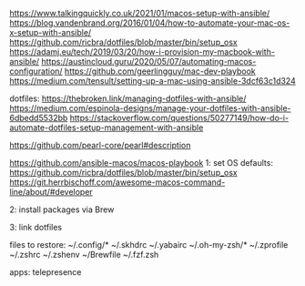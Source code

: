 https://www.talkingquickly.co.uk/2021/01/macos-setup-with-ansible/
https://blog.vandenbrand.org/2016/01/04/how-to-automate-your-mac-os-x-setup-with-ansible/
https://github.com/ricbra/dotfiles/blob/master/bin/setup_osx
https://adamj.eu/tech/2019/03/20/how-i-provision-my-macbook-with-ansible/
https://austincloud.guru/2020/05/07/automating-macos-configuration/
https://github.com/geerlingguy/mac-dev-playbook
https://medium.com/tensult/setting-up-a-mac-using-ansible-3dcf63c1d324

dotfiles:
https://thebroken.link/managing-dotfiles-with-ansible/
https://medium.com/espinola-designs/manage-your-dotfiles-with-ansible-6dbedd5532bb
https://stackoverflow.com/questions/50277149/how-do-i-automate-dotfiles-setup-management-with-ansible

https://github.com/pearl-core/pearl#description

https://github.com/ansible-macos/macos-playbook
1: set OS defaults:
https://github.com/ricbra/dotfiles/blob/master/bin/setup_osx
https://git.herrbischoff.com/awesome-macos-command-line/about/#developer

2: install packages via Brew

3: link dotfiles

files to restore: 
~/.config/*
~/.skhdrc
~/.yabairc
~/.oh-my-zsh/*
~/.zprofile
~/.zshrc
~/.zshenv
~/Brewfile
~/.fzf.zsh


apps: 
telepresence